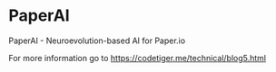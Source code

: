 # PaperAI
PaperAI - Neuroevolution-based AI for Paper.io

For more information go to https://codetiger.me/technical/blog5.html
